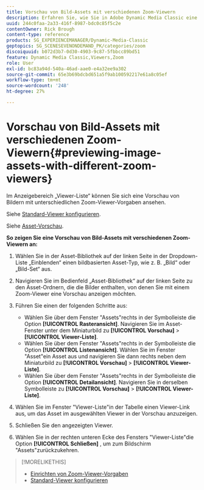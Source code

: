 ```yaml
---
title: Vorschau von Bild-Assets mit verschiedenen Zoom-Viewern
description: Erfahren Sie, wie Sie in Adobe Dynamic Media Classic eine Vorschau von Bild-Assets mit verschiedenen Zoom-Viewern anzeigen können.
uuid: 244c0faa-2a33-416f-8987-bdc0c85f5c2e
contentOwner: Rick Brough
content-type: reference
products: SG_EXPERIENCEMANAGER/Dynamic-Media-Classic
geptopics: SG_SCENESEVENONDEMAND_PK/categories/zoom
discoiquuid: b072d3b7-0d30-4903-9c87-5fbbcc89bd51
feature: Dynamic Media Classic,Viewers,Zoom
role: User
exl-id: bc83a94d-540a-46ad-aae0-e4a32ee9a302
source-git-commit: 65e3b69bdcbd651a5f9ab100592217e61a8c05ef
workflow-type: tm+mt
source-wordcount: '248'
ht-degree: 27%

---
```


# Vorschau von Bild-Assets mit verschiedenen Zoom-Viewern{#previewing-image-assets-with-different-zoom-viewers}

Im Anzeigebereich „Viewer-Liste“ können Sie sich eine Vorschau von Bildern mit unterschiedlichen Zoom-Viewer-Vorgaben ansehen. 

Siehe [Standard-Viewer konfigurieren](application-setup.md#configuring_default_viewers).

Siehe [Asset-Vorschau](previewing-asset.md#previewing_an_asset).

**So zeigen Sie eine Vorschau von Bild-Assets mit verschiedenen Zoom-Viewern an:**

1. Wählen Sie in der Asset-Bibliothek auf der linken Seite in der Dropdown-Liste „Einblenden“ einen bildbasierten Asset-Typ, wie z. B. „Bild“ oder „Bild-Set“ aus.
1. Navigieren Sie im Bedienfeld „Asset-Bibliothek“ auf der linken Seite zu den Asset-Ordnern, die die Bilder enthalten, von denen Sie mit einem Zoom-Viewer eine Vorschau anzeigen möchten.
1. Führen Sie einen der folgenden Schritte aus:

   * Wählen Sie über dem Fenster &quot;Assets&quot;rechts in der Symbolleiste die Option **[!UICONTROL Rasteransicht]**. Navigieren Sie im Asset-Fenster unter dem Miniaturbild zu **[!UICONTROL Vorschau]** > **[!UICONTROL Viewer-Liste]**.
   * Wählen Sie über dem Fenster &quot;Assets&quot;rechts in der Symbolleiste die Option **[!UICONTROL Listenansicht]**. Wählen Sie im Fenster &quot;Asset&quot;ein Asset aus und navigieren Sie dann rechts neben dem Miniaturbild zu **[!UICONTROL Vorschau]** > **[!UICONTROL Viewer-Liste]**.
   * Wählen Sie über dem Fenster &quot;Assets&quot;rechts in der Symbolleiste die Option **[!UICONTROL Detailansicht]**. Navigieren Sie in derselben Symbolleiste zu **[!UICONTROL Vorschau]** > **[!UICONTROL Viewer-Liste]**.

1. Wählen Sie im Fenster &quot;Viewer-Liste&quot;in der Tabelle einen Viewer-Link aus, um das Asset im ausgewählten Viewer in der Vorschau anzuzeigen.
1. Schließen Sie den angezeigten Viewer.
1. Wählen Sie in der rechten unteren Ecke des Fensters &quot;Viewer-Liste&quot;die Option **[!UICONTROL Schließen]** , um zum Bildschirm &quot;Assets&quot;zurückzukehren.

>[!MORELIKETHIS]
>
>* [Einrichten von Zoom-Viewer-Vorgaben](setting-zoom-viewer-presets.md#setting_up_zoom_viewer_presets)
>* [Standard-Viewer konfigurieren](application-setup.md#configuring_default_viewers)

